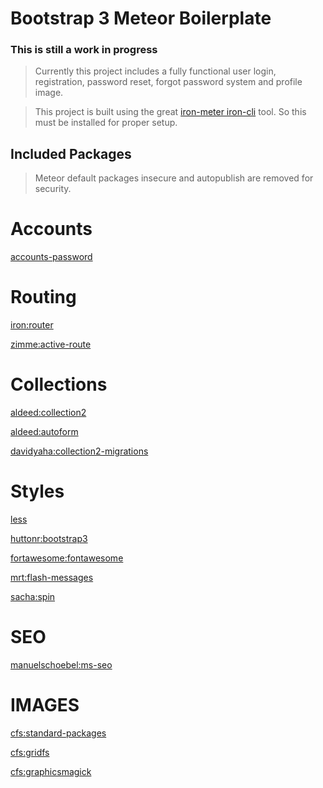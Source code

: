 # Bootstrap 3 Meteor Boilerplate
### This is still a work in progress
> Currently this project includes a fully functional user login, registration, password reset, forgot password system and profile image.


> This project is built using the great [iron-meter iron-cli](https://github.com/iron-meteor/iron-cli) tool. So this must be installed for proper setup.

## Included Packages
> Meteor default packages insecure and autopublish are removed for security.

# Accounts
[accounts-password](https://atmospherejs.com/meteor/accounts-password)

# Routing
[iron:router](https://atmospherejs.com/iron/router)

[zimme:active-route](https://atmospherejs.com/zimme/active-route)

# Collections
[aldeed:collection2](https://atmospherejs.com/aldeed/collection2)

[aldeed:autoform](https://atmospherejs.com/aldeed/autoform)

[davidyaha:collection2-migrations](https://atmospherejs.com/davidyaha/collection2-migrations)

# Styles
[less](https://atmospherejs.com/meteor/less)

[huttonr:bootstrap3](https://atmospherejs.com/huttonr/bootstrap3)

[fortawesome:fontawesome](https://atmospherejs.com/fortawesome/fontawesome)

[mrt:flash-messages](https://atmospherejs.com/mrt/flash-messages)

[sacha:spin](https://atmospherejs.com/sacha/spin)

# SEO
[manuelschoebel:ms-seo](https://atmospherejs.com/manuelschoebel/ms-seo)

# IMAGES
[cfs:standard-packages](https://atmospherejs.com/cfs/standard-packages)

[cfs:gridfs](https://atmospherejs.com/cfs/gridfs)

[cfs:graphicsmagick](https://atmospherejs.com/cfs/graphicsmagick)
